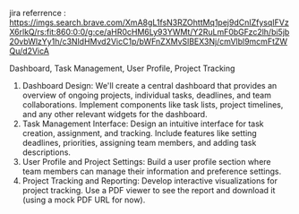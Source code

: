 jira referrence : https://imgs.search.brave.com/XmA8gL1fsN3RZOhttMq1pej9dCnIZfysqIFVzX6rlkQ/rs:fit:860:0:0/g:ce/aHR0cHM6Ly93YWMt/Y2RuLmF0bGFzc2lh/bi5jb20vbWlzYy1h/c3NldHMvd2VicC1p/bWFnZXMvSlBEX3Nj/cmVlbl9mcmFtZWQu/d2VicA

Dashboard, Task Management, User Profile, Project Tracking

1. Dashboard Design:
We'll create a central dashboard that provides an overview of ongoing projects, individual tasks, deadlines, and team collaborations.
Implement components like task lists, project timelines, and any other relevant widgets for the dashboard.
2. Task Management Interface:
Design an intuitive interface for task creation, assignment, and tracking.
Include features like setting deadlines, priorities, assigning team members, and adding task descriptions.
3. User Profile and Project Settings:
Build a user profile section where team members can manage their information and preference settings.
4. Project Tracking and Reporting:
Develop interactive visualizations for project tracking.
Use a PDF viewer to see the report and download it (using a mock PDF URL for now).



